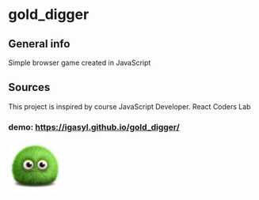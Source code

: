 # gold_digger

## General info
Simple browser game created in JavaScript

## Sources
This project is inspired by course JavaScript Developer. React Coders Lab

### demo: https://igasyl.github.io/gold_digger/

![](./images/gold_digger_min.jpg)